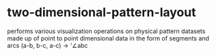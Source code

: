 # two-dimensional-pattern-layout
performs various visualization operations on physical pattern datasets made up of point to point dimensional data in the
form of segments and arcs (a-b, b-c, a-c) -> '∠abc
